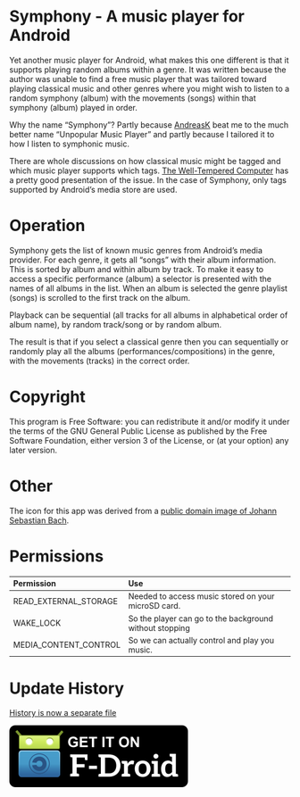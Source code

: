 Symphony - A music player for Android
=====================================

Yet another music player for Android, what makes this one different is that it supports playing random albums within a genre. It was written because the author was unable to find a free music player that was tailored toward playing classical music and other genres where you might wish to listen to a random symphony (album) with the movements (songs) within that symphony (album) played in order.

Why the name “Symphony”? Partly because [AndreasK](https://f-droid.org/packages/de.kromke.andreas.unpopmusicplayerfree/) beat me to the much better name “Unpopular Music Player” and partly because I tailored it to how I listen to symphonic music.

There are whole discussions on how classical music might be tagged and which music player supports which tags. [The Well-Tempered Computer](http://www.thewelltemperedcomputer.com/TG/2_Classical.html) has a pretty good presentation of the issue. In the case of Symphony, only tags supported by Android’s media store are used.

Operation
=========
Symphony gets the list of known music genres from Android’s media provider. For each genre, it gets all “songs” with their album information. This is sorted by album and within album by track. To make it easy to access a specific performance (album) a selector is presented with the names of all albums in the list. When an album is selected the genre playlist (songs) is scrolled to the first track on the album.

Playback can be sequential (all tracks for all albums in alphabetical order of album name), by random track/song or by random album.

The result is that if you select a classical genre then you can sequentially or randomly play all the albums (performances/compositions) in the genre, with the movements (tracks) in the correct order.

Copyright
=========
This program is Free Software: you can redistribute it and/or modify it under the terms of the GNU General Public License as published by the Free Software Foundation, either version 3 of the License, or (at your option) any later version.

Other
=====
The icon for this app was derived from a [public domain image of Johann Sebastian Bach](https://commons.wikimedia.org/wiki/File:Johann_Sebastian_Bach.jpg).

Permissions
===========
|Permission|Use|
|:----------|:---|
READ_EXTERNAL_STORAGE|Needed to access music stored on your microSD card.
WAKE_LOCK|So the player can go to the background without stopping
MEDIA_CONTENT_CONTROL|So we can actually control and play you music.

Update History
==============
[History is now a separate file](CHANGELOG.md)

[![Get it on F-Droid](get_it_on_f-droid.png?raw=true)](https://f-droid.org/packages/org.fitchfamily.android.symphony/)
